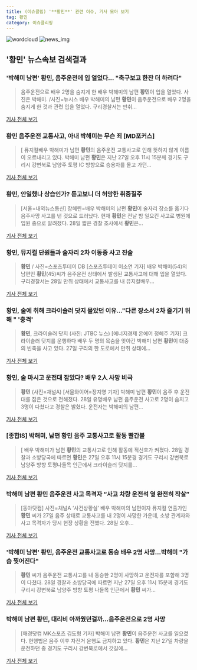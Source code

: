 ```yaml
---
title: (이슈클립) '**황민**' 관련 이슈, 기사 모아 보기
tag: 황민
category: 이슈클리핑
---
```

![wordcloud](https://s3.ap-northeast-2.amazonaws.com/lyrics101-wordcloud/2018-08-28-1535445931.png)
![news_img](https://user-images.githubusercontent.com/42597476/44507050-1206f400-a6e4-11e8-8d98-7ffbfebb353f.png)
## **'**황민**'** 뉴스속보 검색결과
### '박해미 남편' **황민**, 음주운전에 입 열었다… "축구보고 한잔 더 하려다"

>음주운전으로 배우 2명을 숨지게 한 배우 박해미의 남편 **황민**이 입을 열었다. 사진은 박해미. /사진=뉴시스 배우 박해미의 남편 **황민**이 음주운전으로 배우 2명을 숨지게 한 것과 관련 입을 열었다. 구리경찰서는 만취...

<a href="http://moneys.mt.co.kr/news/mwView.php?no=2018082815508071236" target="_blank">기사 전체 보기</a>

### **황민** 음주운전 교통사고, 아내 박해미는 무슨 죄 [MD포커스]

>[ 뮤지컬배우 박해미가 남편 **황민**의 음주운전 교통사고로 인해 뜻하지 않게 이름이 오르내리고 있다. 박해미 남편 **황민**은 지난 27일 오후 11시 15분께 경기도 구리시 강변북로 남양주 토평 IC 방향으로 승용차를 몰고 가던...

<a href="http://www.mydaily.co.kr/new_yk/html/read.php?newsid=201808281715792467&ext=na" target="_blank">기사 전체 보기</a>

### **황민**, 안일했나 상습인가? 듣고보니 더 허망한 취중질주

>[서울=내외뉴스통신] 장혜린=배우 박해미의 남편 **황민**이 술자리 장소를 옮기다 음주사망 사고를 낸 것으로 드러났다. 현재 **황민**은 전날 밤 일으킨 사고로 병원에 입원 중으로 알려졌다. 28일 짧은 경찰 조사에서 **황민**은...

<a href="http://www.nbnnews.co.kr/news/articleView.html?idxno=171021" target="_blank">기사 전체 보기</a>

### **황민**, 뮤지컬 단원들과 술자리 2차 이동중 사고 진술

>**황민** / 사진=스포츠투데이 DB [스포츠투데이 이소연 기자] 배우 박해미(54)의 남편인 **황민**(45)씨가 음주운전 상태에서 발생된 교통사고에 대해 입을 열었다. 구리경찰서는 28일 만취 상태에서 교통사고를 내 뮤지컬배우...

<a href="http://stoo.asiae.co.kr/news/naver_view.htm?idxno=2018082816581040987" target="_blank">기사 전체 보기</a>

### **황민**, 술에 취해 크라이슬러 닷지 몰았던 이유…"다른 장소서 2차 즐기기 위해 " '충격'

>**황민**, 크라이슬러 닷지 (사진: JTBC 뉴스) [에너지경제 온에어 정혜주 기자] 크라이슬러 닷지를 운행하다 배우 두 명의 목숨을 앗아간 박해미 남편 **황민**이 대중의 빈축을 사고 있다. 27일 구리의 한 도로에서 만취 상태에...

<a href="http://www.ekn.kr/news/article_lab.html?no=382915" target="_blank">기사 전체 보기</a>

### **황민**, 술 마시고 운전대 잡았다? 배우 2人 사망 비극

>**황민** (사진=채널A) [서울와이어=장지영 기자] 박해미 남편 **황민**이 음주 후 운전대를 잡은 것으로 전해졌다. 28일 유명배우 남편 음주운전 사고로 2명이 숨지고 3명이 다쳤다고 경찰은 밝혔다. 운전자는 박해미의 남편...

<a href="http://www.seoulwire.com/news/articleView.html?idxno=24165" target="_blank">기사 전체 보기</a>

### [종합IS] 박해미, 남편 **황민** 음주 교통사고로 활동 빨간불

>[ 배우 박해미가 남편 **황민**의 교통사고로 인해 활동에 적신호가 켜졌다. 28일 경찰과 소방당국에 따르면 **황민**은 27일 오후 11시 15분경 경기도 구리시 강변북로 남양주 방향 토평나들목 인근에서 크라이슬러 닷지를...

<a href="http://isplus.live.joins.com/news/article/aid.asp?aid=22513635" target="_blank">기사 전체 보기</a>

### 박해미 남편 **황민** 음주운전 사고 목격자 “사고 차량 운전석 옆 완전히 작살”

>[동아닷컴] 사진=채널A ‘사건상황실’ 배우 박해미의 남편이자 뮤지컬 연출가인 **황민** 씨가 27일 음주 상태로 교통사고를 내 2명이 사망한 가운데, 소방 관계자와 사고 목격자가 당시 현장 상황을 전했다. 28일 오후...

<a href="http://news.donga.com/3/all/20180828/91717482/2" target="_blank">기사 전체 보기</a>

### '박해미 남편' **황민**, 음주운전 교통사고로 동승 배우 2명 사망…박해미 "가슴 찢어진다"

>**황민** 씨가 음주운전 교통사고를 내 동승한 2명이 사망하고 운전자를 포함해 3명이 다쳤다. 28일 경찰과 소방당국에 따르면 지난 27일 오후 11시 15분께 경기도 구리시 강변북로 남양주 방향 토평 나들목 인근에서 **황민** 씨가...

<a href="http://www.tenasia.co.kr/archives/1556406" target="_blank">기사 전체 보기</a>

### 박해미 남편 **황민**, 대리비 아까웠던걸까…음주운전으로 2명 사망

>[매경닷컴 MK스포츠 김도형 기자] 박해미 남편 **황민**이 음주운전 사고를 일으켰다. 현행법은 음주 이후 자전거 운행도 금지하고 있다. **황민**은 지난 27일 차량을 운전하던 중 경기도 구리시 강변북로에서 갓길에...

<a href="http://sports.mk.co.kr/view.php?year=2018&no=540091" target="_blank">기사 전체 보기</a>


